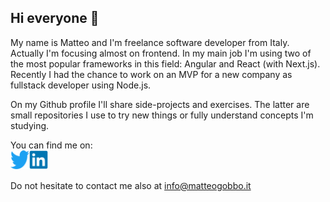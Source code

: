 ## Hi everyone 👋

My name is Matteo and I'm freelance software developer from Italy. <br>
Actually I'm focusing almost on frontend. In my main job I'm using two of the most popular frameworks in this field: Angular and React (with Next.js). <br>
Recently I had the chance to work on an MVP for a new company as fullstack developer using Node.js. <br>

On my Github profile I'll share side-projects and exercises. The latter are small repositories I use to try new things or fully understand concepts I'm studying.<br>

You can find me on:
<br>
<a href="https://twitter.com/matteogobbo_" target="_blank">
  <img align="left" alt="Matteo Gobbo | Twitter" width="30px" src="https://github.com/devicons/devicon/blob/master/icons/twitter/twitter-original.svg" />
</a>
<a href="https://www.linkedin.com/in/matteo-gobbo/" target="_blank">
  <img align="left" alt="Matteo Gobbo | LinkedIn" width="30px" src="https://github.com/devicons/devicon/blob/master/icons/linkedin/linkedin-original.svg" />
</a>

<br>
<br>
Do not hesitate to contact me also at <a href="mailto:info@matteogobbo.it">info@matteogobbo.it</a>
